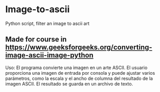 # Image-to-ascii
Python script, filter an image to ascii art

Made for course in https://www.geeksforgeeks.org/converting-image-ascii-image-python
---------------------------------------------------------------------------------------------------
Uso:
El programa convierte una imagen en un arte ASCII. El usuario proporciona una imagen de entrada por consola 
y puede ajustar varios parámetros, como la escala y el ancho de columna del resultado de la imagen ASCII. 
El resultado se guarda en un archivo de texto.
